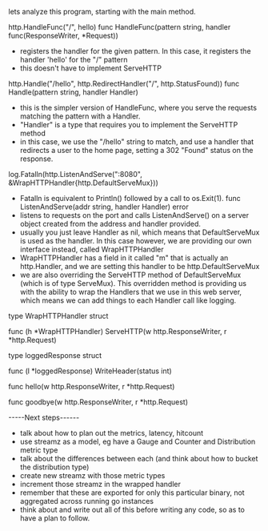lets analyze this program, starting with the main method.

http.HandleFunc("/", hello)
func HandleFunc(pattern string, handler func(ResponseWriter, *Request))
- registers the handler for the given pattern. In this case, it registers the handler 'hello' for the "/" pattern
- this doesn't have to implement ServeHTTP

http.Handle("/hello", http.RedirectHandler("/", http.StatusFound))
func Handle(pattern string, handler Handler)
- this is the simpler version of HandleFunc, where you serve the requests matching the pattern with a Handler. 
- "Handler" is a type that requires you to implement the ServeHTTP method
- in this case, we use the "/hello" string to match, and use a handler that redirects a user to the home page, setting a 302 "Found" status on the response.

log.Fatalln(http.ListenAndServe(":8080", &WrapHTTPHandler{http.DefaultServeMux}))
- Fatalln is equivalent to Println() followed by a call to os.Exit(1).
func ListenAndServe(addr string, handler Handler) error
- listens to requests on the port and calls ListenAndServe() on a server object created from the address and handler provided. 
- usually you just leave Handler as nil, which means that DefaultServeMux is used as the handler. In this case however, we are providing our own interface instead, called WrapHTTPHandler
- WrapHTTPHandler has a field in it called "m" that is actually an http.Handler, and we are setting this handler to be http.DefaultServeMux
- we are also overriding the ServeHTTP method of DefaultServeMux (which is of type ServeMux). This overridden method is providing us with the ability to wrap the Handlers that we use in this web server, which means we can add things to each Handler call like logging. 

type WrapHTTPHandler struct

func (h *WrapHTTPHandler) ServeHTTP(w http.ResponseWriter, r *http.Request)

type loggedResponse struct

func (l *loggedResponse) WriteHeader(status int)

func hello(w http.ResponseWriter, r *http.Request)

func goodbye(w http.ResponseWriter, r *http.Request)

-----Next steps------
- talk about how to plan out the metrics, latency, hitcount
- use streamz as a model, eg have a Gauge and Counter and Distribution metric type
- talk about the differences between each (and think about how to bucket the distribution type)
- create new streamz with those metric types
- increment those streamz in the wrapped handler
- remember that these are exported for only this particular binary, not aggregated across running go instances
- think about and write out all of this before writing any code, so as to have a plan to follow.